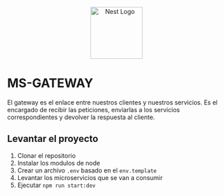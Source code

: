 <p align="center">
  <a href="http://nestjs.com/" target="blank"><img src="https://nestjs.com/img/logo-small.svg" width="120" alt="Nest Logo" /></a>
</p>

# MS-GATEWAY
El gateway es el enlace entre nuestros clientes y nuestros servicios. Es el encargado de recibir las peticiones, enviarlas a los servicios correspondientes y devolver la respuesta al cliente.

## Levantar el proyecto

1. Clonar el repositorio
2. Instalar los modulos de node
3. Crear un archivo `.env` basado en el `env.template`
4. Levantar los microservicios que se van a consumir
5. Ejecutar `npm run start:dev`
